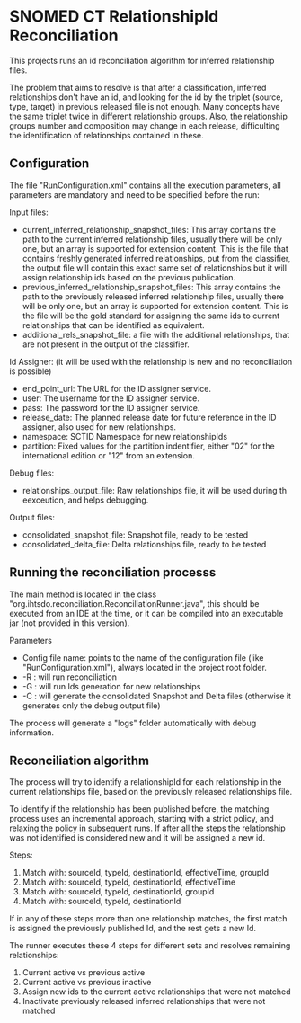 # SNOMED CT RelationshipId Reconciliation
This projects runs an id reconciliation algorithm for inferred relationship files.

The problem that aims to resolve is that after a classification, inferred relationships don't have an id, and looking for the id by the triplet (source, type, target) in previous released file is not enough. Many concepts have the same triplet twice in different relationship groups. Also, the relationship groups number and composition may change in each release, difficulting the identification of relationships contained in these.

## Configuration
The file "RunConfiguration.xml" contains all the execution parameters, all parameters are mandatory and need to be specified before the run:

Input files:
* current_inferred_relationship_snapshot_files: This array contains the path to the current inferred relationship files, usually there will be only one, but an array is supported for extension content. 
This is the file that contains freshly generated inferred relationships, put from the classifier, the output file will contain this exact same set of relationships but it will assign relationship ids based on the previous publication.
* previous_inferred_relationship_snapshot_files: This array contains the path to the previously released inferred relationship files, usually there will be only one, but an array is supported for extension content.
This is the file will be the gold standard for assigning the same ids to current relationships that can be identified as equivalent.
* additional_rels_snapshot_file: a file with the additional relationships, that are not present in the output of the classifier.

Id Assigner: (it will be used with the relationship is new and no reconciliation is possible)
* end_point_url: The URL for the ID assigner service.
* user: The username for the ID assigner service.
* pass: The password for the ID assigner service.
* release_date: The planned release date for future reference in the ID assigner, also used for new relationships.
* namespace: SCTID Namespace for new relationshipIds
* partition: Fixed values for the partition indentifier, either "02" for the international edition or "12" from an extension.

Debug files:
* relationships_output_file: Raw relationships file, it will be used during th eexceution, and helps debugging.

Output files:
* consolidated_snapshot_file: Snapshot file, ready to be tested
* consolidated_delta_file: Delta relationships file, ready to be tested

## Running the reconciliation processs
The main method is located in the class "org.ihtsdo.reconciliation.ReconciliationRunner.java", this should be executed from an IDE at the time, or it can be compiled into an executable jar (not provided in this version).

Parameters
* Config file name: points to the name of the configuration file (like "RunConfiguration.xml"), always located in the project root folder.
* -R : will run reconciliation
* -G : will run Ids generation for new relationships
* -C : will generate the consolidated Snapshot and Delta files (otherwise it generates only the debug output file)

The process will generate a "logs" folder automatically with debug information.

## Reconciliation algorithm
The process will try to identify a relationshipId for each relationship in the current relationships file, based on the previously released relationships file.

To identify if the relationship has been published before, the matching process uses an incremental approach, starting with a strict policy, and relaxing the policy in subsequent runs. If after all the steps the relationship was not identified is considered new and it will be assigned a new id.

Steps:

1. Match with: sourceId, typeId, destinationId, effectiveTime, groupId
2. Match with: sourceId, typeId, destinationId, effectiveTime
3. Match with: sourceId, typeId, destinationId, groupId
4. Match with: sourceId, typeId, destinationId

If in any of these steps more than one relationship matches, the first match is assigned the previously published Id, and the rest gets a new Id.

The runner executes these 4 steps for different sets and resolves remaining relationships:

1. Current active vs previous active
2. Current active vs previous inactive
3. Assign new ids to the current active relationships that were not matched
4. Inactivate previously released inferred relationships that were not matched


